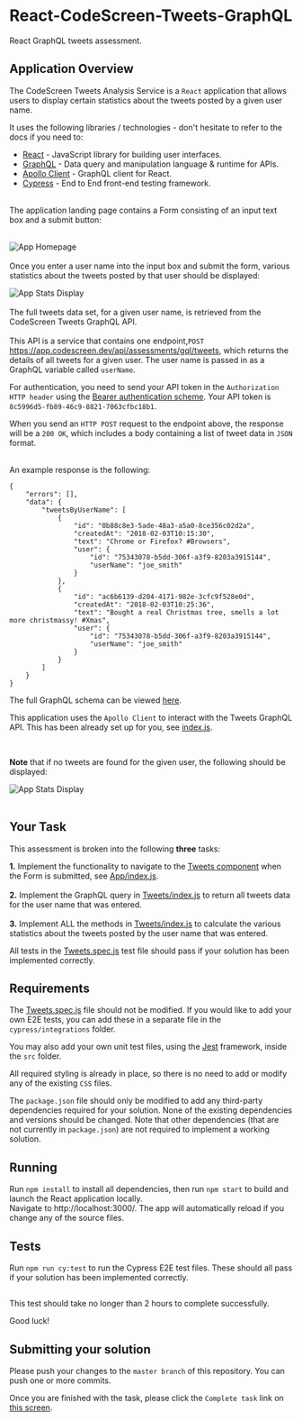 # React-CodeScreen-Tweets-GraphQL
React GraphQL tweets assessment.

## Application Overview

The CodeScreen Tweets Analysis Service is a `React` application that allows users to display certain statistics about the tweets posted by a given user name.

It uses the following libraries / technologies - don't hesitate to refer to the docs if you need to:

* [React](https://reactjs.org/) - JavaScript library for building user interfaces.
* [GraphQL](https://graphql.org/) - Data query and manipulation language & runtime for APIs.
* [Apollo Client](https://www.apollographql.com/client/) - GraphQL client for React.
* [Cypress](https://www.cypress.io/) - End to End front-end testing framework.
<br><br>

The application landing page contains a Form consisting of an input text box and a submit button:
<br><br>

![App Homepage](/public/app_homepage.png)
<br><br>
Once you enter a user name into the input box and submit the form, various statistics about the tweets posted by that user should be displayed:

![App Stats Display](/public/app_stats_display.png)
<br><br>
The full tweets data set, for a given user name, is retrieved from the CodeScreen Tweets GraphQL API. <br><br>
This API is a service that contains one endpoint,`POST` https://app.codescreen.dev/api/assessments/gql/tweets, which returns the details of all tweets for a given user. The user name is passed in as a GraphQL variable called `userName`.

For authentication, you need to send your API token in the `Authorization HTTP header` using the [Bearer authentication scheme](https://tools.ietf.org/html/draft-ietf-oauth-v2-bearer-20#section-2.1). Your API token is `8c5996d5-fb89-46c9-8821-7063cfbc18b1`.

When you send an `HTTP POST` request to the endpoint above, the response will be a `200 OK`, which includes a body containing a list of tweet data in `JSON` format. 
<br><br> 

An example response is the following:

    {
        "errors": [],
        "data": {
            "tweetsByUserName": [
                {
                    "id": "0b88c8e3-5ade-48a3-a5a0-8ce356c02d2a",
                    "createdAt": "2018-02-03T10:15:30",
                    "text": "Chrome or Firefox? #Browsers",
                    "user": {
                        "id": "75343078-b5dd-306f-a3f9-8203a3915144",
                        "userName": "joe_smith"
                    }
                },
                {
                    "id": "ac6b6139-d204-4171-982e-3cfc9f528e0d",
                    "createdAt": "2018-02-03T10:25:36",
                    "text": "Bought a real Christmas tree, smells a lot more christmassy! #Xmas",
                    "user": {
                        "id": "75343078-b5dd-306f-a3f9-8203a3915144",
                        "userName": "joe_smith"
                    }
                }
            ]
        }
    }

The full GraphQL schema can be viewed [here](src/Tweets/tweetsSchema.graphqls).

This application uses the `Apollo Client` to interact with the Tweets GraphQL API. This has been already set up for you, see [index.js](src/index.js).

<br>

**Note** that if no tweets are found for the given user, the following should be displayed:

![App Stats Display](/public/app_stats_display_no_user.png)
<br><br>

## Your Task

This assessment is broken into the following **three** tasks:

**1.** Implement the functionality to navigate to the [Tweets component](src/Tweets/index.js) when the Form is submitted, see [App/index.js](src/App/index.js).<br><br>
**2.** Implement the GraphQL query in [Tweets/index.js](src/Tweets/index.js) to return all tweets data for the user name that was entered.<br><br>
**3.** Implement ALL the methods in [Tweets/index.js](src/Tweets/index.js) to calculate the various statistics about the tweets posted by the user name that was entered.

All tests in the [Tweets.spec.js](cypress/integration/Tweets.spec.js) test file should pass if your solution has been implemented correctly.

## Requirements
The [Tweets.spec.js](cypress/integration/Tweets.spec.js) file should not be modified. If you would like to add your own E2E tests, you
can add these in a separate file in the `cypress/integrations` folder.

You may also add your own unit test files, using the [Jest](https://jestjs.io/) framework, inside the `src` folder.

All required styling is already in place, so there is no need to add or modify any of the existing `CSS` files.

The `package.json` file should only be modified to add any third-party dependencies required for your solution. None of the existing dependencies and versions should be changed. Note that other dependencies (that are not currently in `package.json`) are not required to implement a working solution.

## Running
Run `npm install` to install all dependencies, then run `npm start` to build and launch the React application locally.<br> Navigate to http://localhost:3000/. The app will automatically reload if you change any of the source files.

## Tests
Run `npm run cy:test` to run the Cypress E2E test files. These should all pass if your solution has been implemented correctly.

##

This test should take no longer than 2 hours to complete successfully.

Good luck!

## Submitting your solution

Please push your changes to the `master branch` of this repository. You can push one or more commits. <br>

Once you are finished with the task, please click the `Complete task` link on <a href="https://app.codescreen.dev/#/codescreentestd2a04fd6-0b7e-43ad-bc5d-e73c0fcd9dad" target="_blank">this screen</a>.